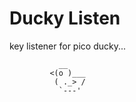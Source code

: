 # Ducky Listen
key listener for pico ducky...

               __
             <(o )___
              ( ._> /
               `---'   
